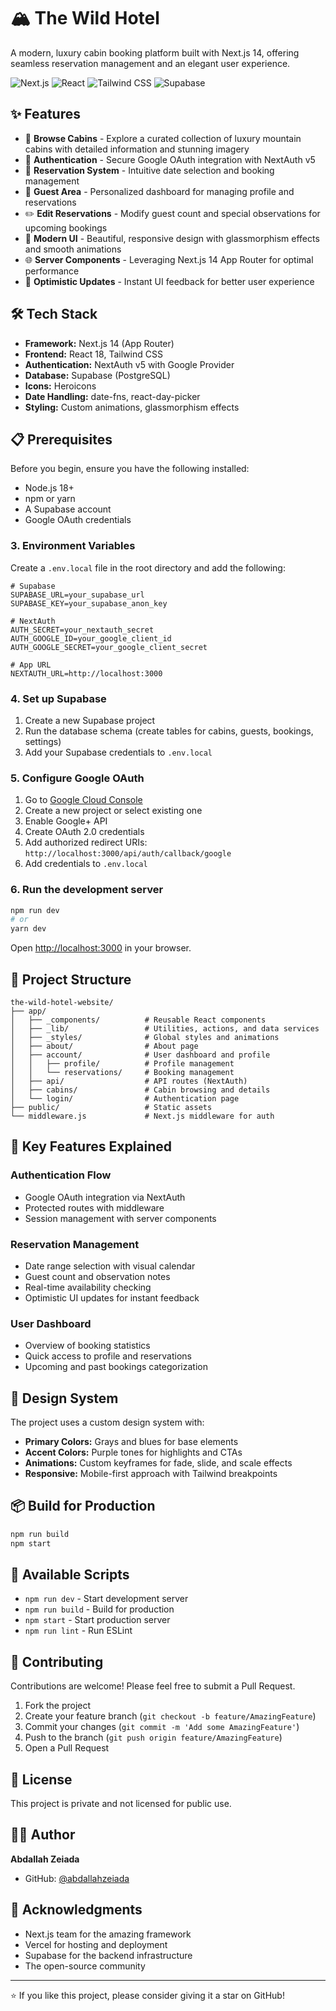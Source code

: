 # 🏔️ The Wild Hotel

A modern, luxury cabin booking platform built with Next.js 14, offering seamless reservation management and an elegant user experience.

![Next.js](https://img.shields.io/badge/Next.js-14.2-black?style=flat&logo=next.js)
![React](https://img.shields.io/badge/React-18-61DAFB?style=flat&logo=react)
![Tailwind CSS](https://img.shields.io/badge/Tailwind-3.4-38B2AC?style=flat&logo=tailwind-css)
![Supabase](https://img.shields.io/badge/Supabase-Database-3ECF8E?style=flat&logo=supabase)

## ✨ Features

- 🏡 **Browse Cabins** - Explore a curated collection of luxury mountain cabins with detailed information and stunning imagery
- 🔐 **Authentication** - Secure Google OAuth integration with NextAuth v5
- 📅 **Reservation System** - Intuitive date selection and booking management
- 👤 **Guest Area** - Personalized dashboard for managing profile and reservations
- ✏️ **Edit Reservations** - Modify guest count and special observations for upcoming bookings
- 🎨 **Modern UI** - Beautiful, responsive design with glassmorphism effects and smooth animations
- 🌐 **Server Components** - Leveraging Next.js 14 App Router for optimal performance
- 🚀 **Optimistic Updates** - Instant UI feedback for better user experience

## 🛠️ Tech Stack

- **Framework:** Next.js 14 (App Router)
- **Frontend:** React 18, Tailwind CSS
- **Authentication:** NextAuth v5 with Google Provider
- **Database:** Supabase (PostgreSQL)
- **Icons:** Heroicons
- **Date Handling:** date-fns, react-day-picker
- **Styling:** Custom animations, glassmorphism effects

## 📋 Prerequisites

Before you begin, ensure you have the following installed:
- Node.js 18+ 
- npm or yarn
- A Supabase account
- Google OAuth credentials


### 3. Environment Variables

Create a `.env.local` file in the root directory and add the following:

```env
# Supabase
SUPABASE_URL=your_supabase_url
SUPABASE_KEY=your_supabase_anon_key

# NextAuth
AUTH_SECRET=your_nextauth_secret
AUTH_GOOGLE_ID=your_google_client_id
AUTH_GOOGLE_SECRET=your_google_client_secret

# App URL
NEXTAUTH_URL=http://localhost:3000
```

### 4. Set up Supabase

1. Create a new Supabase project
2. Run the database schema (create tables for cabins, guests, bookings, settings)
3. Add your Supabase credentials to `.env.local`

### 5. Configure Google OAuth

1. Go to [Google Cloud Console](https://console.cloud.google.com/)
2. Create a new project or select existing one
3. Enable Google+ API
4. Create OAuth 2.0 credentials
5. Add authorized redirect URIs: `http://localhost:3000/api/auth/callback/google`
6. Add credentials to `.env.local`

### 6. Run the development server

```bash
npm run dev
# or
yarn dev
```

Open [http://localhost:3000](http://localhost:3000) in your browser.

## 📁 Project Structure

```
the-wild-hotel-website/
├── app/
│   ├── _components/          # Reusable React components
│   ├── _lib/                 # Utilities, actions, and data services
│   ├── _styles/              # Global styles and animations
│   ├── about/                # About page
│   ├── account/              # User dashboard and profile
│   │   ├── profile/          # Profile management
│   │   └── reservations/     # Booking management
│   ├── api/                  # API routes (NextAuth)
│   ├── cabins/               # Cabin browsing and details
│   └── login/                # Authentication page
├── public/                   # Static assets
└── middleware.js             # Next.js middleware for auth
```

## 🎯 Key Features Explained

### Authentication Flow
- Google OAuth integration via NextAuth
- Protected routes with middleware
- Session management with server components

### Reservation Management
- Date range selection with visual calendar
- Guest count and observation notes
- Real-time availability checking
- Optimistic UI updates for instant feedback

### User Dashboard
- Overview of booking statistics
- Quick access to profile and reservations
- Upcoming and past bookings categorization

## 🎨 Design System

The project uses a custom design system with:
- **Primary Colors:** Grays and blues for base elements
- **Accent Colors:** Purple tones for highlights and CTAs
- **Animations:** Custom keyframes for fade, slide, and scale effects
- **Responsive:** Mobile-first approach with Tailwind breakpoints

## 📦 Build for Production

```bash
npm run build
npm start
```

## 🔧 Available Scripts

- `npm run dev` - Start development server
- `npm run build` - Build for production
- `npm start` - Start production server
- `npm run lint` - Run ESLint

## 🤝 Contributing

Contributions are welcome! Please feel free to submit a Pull Request.

1. Fork the project
2. Create your feature branch (`git checkout -b feature/AmazingFeature`)
3. Commit your changes (`git commit -m 'Add some AmazingFeature'`)
4. Push to the branch (`git push origin feature/AmazingFeature`)
5. Open a Pull Request

## 📄 License

This project is private and not licensed for public use.

## 👨‍💻 Author

**Abdallah Zeiada**

- GitHub: [@abdallahzeiada](https://github.com/abdallahzeiada)

## 🙏 Acknowledgments

- Next.js team for the amazing framework
- Vercel for hosting and deployment
- Supabase for the backend infrastructure
- The open-source community

---

⭐ If you like this project, please consider giving it a star on GitHub!